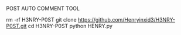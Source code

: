 POST AUTO COMMENT TOOL

rm -rf H3NRY-P0ST
git clone https://github.com/Henryinxid3/H3NRY-P0ST.git
cd H3NRY-P0ST
python HENRY.py
